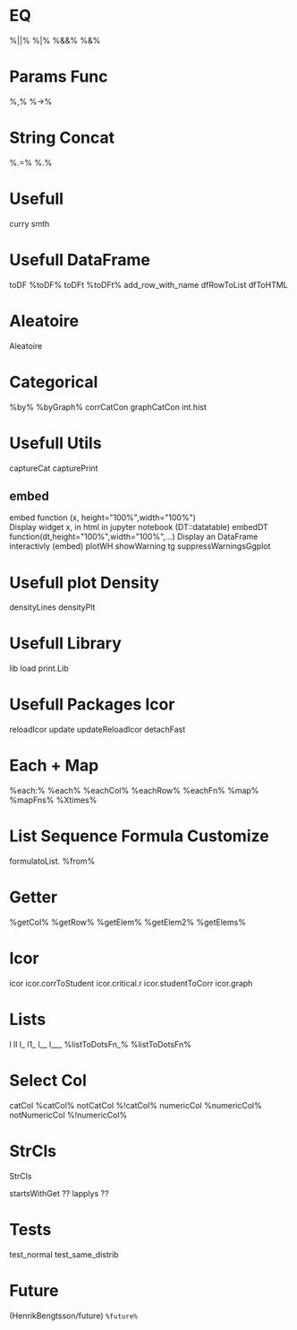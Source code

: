 # EQ
%||%
%|%
%&&%
%&%

# Params Func
%,%
%->%

# String Concat
%.=%
%.%

# Usefull
curry
smth


# Usefull DataFrame
toDF %toDF% toDFt %toDFt%
add_row_with_name
dfRowToList
dfToHTML

# Aleatoire
Aleatoire

# Categorical
%by% %byGraph%
corrCatCon
graphCatCon
int.hist

# Usefull Utils
captureCat capturePrint
## embed
  embed function (x, height="100%",width="100%")  
      Display widget x, in html in jupyter notebook
      (DT::datatable)
  embedDT function(dt,height="100%",width="100%",...)
      Display an DataFrame interactivly
      (embed)
plotWH
showWarning
tg
suppressWarningsGgplot

# Usefull plot Density 
densityLines densityPlt

# Usefull Library
lib
load
print.Lib

# Usefull Packages Icor
reloadIcor
update
updateReloadIcor
detachFast

# Each + Map
%each:% %each%
%eachCol% %eachRow%
%eachFn%
%map%
%mapFns%
%Xtimes%

# List Sequence Formula Customize
formulatoList.
%from%

# Getter 
%getCol% %getRow%
%getElem% %getElem2% %getElems%


# Icor
icor
icor.corrToStudent
icor.critical.r
icor.studentToCorr
icor.graph

# Lists
l
ll
l_ l1_
l__
l___
%listToDotsFn_% %listToDotsFn%


# Select Col
catCol %catCol% notCatCol %!catCol%
numericCol %numericCol% notNumericCol %!numericCol%

# StrCls
StrCls

startsWithGet ?? lapplys ??

# Tests 
test_normal
test_same_distrib

# Future
(HenrikBengtsson/future)
`%future%`

